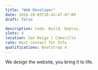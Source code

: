 ```yaml
---
title: "Web Developer"
date: 2018-10-03T16:43:47-07:00
draft: false

description: Code. Build. Deploy.
slots: 4
location: San Deigo | Camarillo
rate: Must Contact for Info
qualifications: Bootstrap 4
---
```

We design the website, you bring it to life.